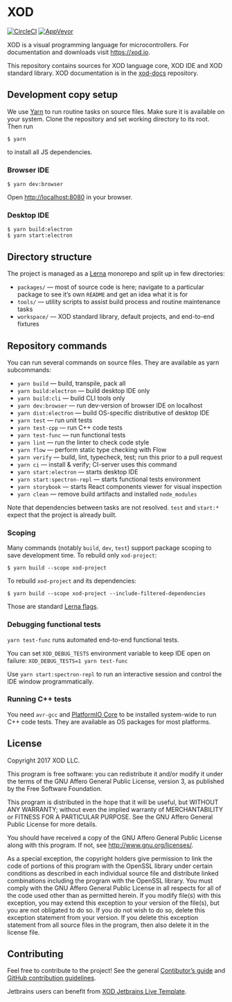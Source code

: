 XOD
===

[![CircleCI](https://circleci.com/gh/xodio/xod/tree/master.svg?style=shield)](https://circleci.com/gh/xodio/xod/tree/master)
[![AppVeyor](https://ci.appveyor.com/api/projects/status/vk5ngjb4xw4m60ks?svg=true)](https://ci.appveyor.com/project/xod/xod)

XOD is a visual programming language for microcontrollers. For documentation
and downloads visit https://xod.io.

This repository contains sources for XOD language core, XOD IDE and XOD standard
library. XOD documentation is in the [xod-docs](https://github.com/xodio/xod-docs)
repository.

Development copy setup
----------------------

We use [Yarn](https://yarnpkg.com/lang/en/) to run routine tasks on source
files.  Make sure it is available on your system.  Clone the repository and set
working directory to its root. Then run

    $ yarn

to install all JS dependencies.

### Browser IDE

    $ yarn dev:browser

Open <http://localhost:8080> in your browser.

### Desktop IDE

    $ yarn build:electron
    $ yarn start:electron

Directory structure
-------------------

The project is managed as a [Lerna](https://github.com/lerna/lerna) monorepo and
split up in few directories:

- `packages/` — most of source code is here; navigate to a particular package
  to see it’s own `README` and get an idea what it is for
- `tools/` — utility scripts to assist build process and routine maintenance
  tasks
- `workspace/` — XOD standard library, default projects, and end-to-end
  fixtures

Repository commands
-------------------

You can run several commands on source files. They are available as yarn
subcommands:

- `yarn build` — build, transpile, pack all
- `yarn build:electron` — build desktop IDE only
- `yarn build:cli` — build CLI tools only
- `yarn dev:browser` — run dev-version of browser IDE on localhost
- `yarn dist:electron` — build OS-specific distributive of desktop IDE
- `yarn test` — run unit tests
- `yarn test-cpp` — run C++ code tests
- `yarn test-func` — run functional tests
- `yarn lint` — run the linter to check code style
- `yarn flow` — perform static type checking with Flow
- `yarn verify` — build, lint, typecheck, test; run this prior to a pull request
- `yarn ci` — install & verify; CI-server uses this command
- `yarn start:electron` — starts desktop IDE
- `yarn start:spectron-repl` — starts functional tests environment
- `yarn storybook` — starts React components viewer for visual inspection
- `yarn clean` — remove build artifacts and installed `node_modules`

Note that dependencies between tasks are not resolved. `test` and `start:*`
expect that the project is already built.

### Scoping

Many commands (notably `build`, `dev`, `test`) support package scoping to
save development time. To rebuild only `xod-project`:

    $ yarn build --scope xod-project

To rebuild `xod-project` and its dependencies:

    $ yarn build --scope xod-project --include-filtered-dependencies

Those are standard [Lerna flags](https://github.com/lerna/lerna#flags).

### Debugging functional tests

`yarn test-func` runs automated end-to-end functional tests.

You can set `XOD_DEBUG_TESTS` environment variable to keep IDE open on failure:
`XOD_DEBUG_TESTS=1 yarn test-func`

Use `yarn start:spectron-repl` to run an interactive session and control the
IDE window programmatically.

### Running C++ tests

You need `avr-gcc` and [PlatformIO Core](http://platformio.org/get-started/cli)
to be installed system-wide to run C++ code tests. They are available as OS
packages for most platforms.

License
-------

Copyright 2017 XOD LLC.

This program is free software: you can redistribute it and/or  modify it under
the terms of the GNU Affero General Public License, version 3, as published by
the Free Software Foundation.

This program is distributed in the hope that it will be useful, but WITHOUT ANY
WARRANTY; without even the implied warranty of MERCHANTABILITY or FITNESS FOR A
PARTICULAR PURPOSE.  See the GNU Affero General Public License for more
details.

You should have received a copy of the GNU Affero General Public License along
with this program. If not, see <http://www.gnu.org/licenses/>.

As a special exception, the copyright holders give permission to link the code
of portions of this program with the OpenSSL library under certain conditions
as described in each individual source file and distribute linked combinations
including the program with the OpenSSL library. You must comply with the GNU
Affero General Public License in all respects for all of the code used other
than as permitted herein. If you modify file(s) with this exception, you may
extend this exception to your version of the file(s), but you are not obligated
to do so. If you do not wish to do so, delete this exception statement from
your version. If you delete this exception statement from all source files in
the program, then also delete it in the license file.

Contributing
------------

Feel free to contribute to the project! See the general [Contibutor’s
guide](https://xod.io/docs/contributing/) and [GitHub contribution
guidelines](./CONTRIBUTING.md).

Jetbrains users can benefit from [XOD Jetbrains Live
Template](tools/xod-jetbrains-live-template/xod-jetbrains-live-template.md).

